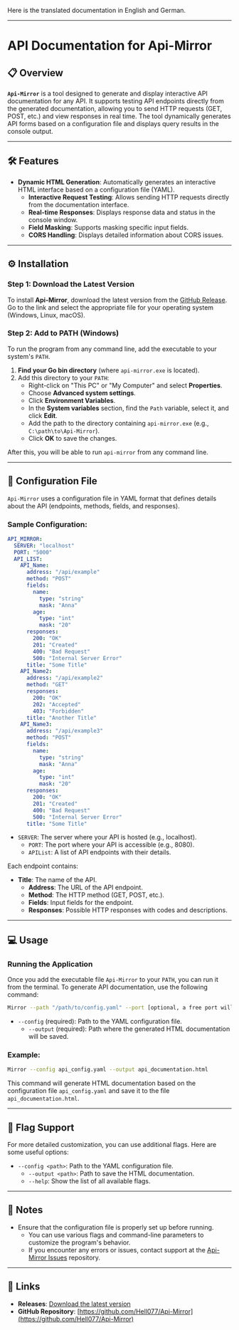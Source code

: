 Here is the translated documentation in English and German.

---

# API Documentation for Api-Mirror

## 📋 Overview

**`Api-Mirror`** is a tool designed to generate and display interactive API documentation for any API. It supports testing API endpoints directly from the generated documentation, allowing you to send HTTP requests (GET, POST, etc.) and view responses in real time. The tool dynamically generates API forms based on a configuration file and displays query results in the console output.

---

## 🛠️ Features

- **Dynamic HTML Generation**: Automatically generates an interactive HTML interface based on a configuration file (YAML).
    - **Interactive Request Testing**: Allows sending HTTP requests directly from the documentation interface.
    - **Real-time Responses**: Displays response data and status in the console window.
    - **Field Masking**: Supports masking specific input fields.
    - **CORS Handling**: Displays detailed information about CORS issues.

---

## ⚙️ Installation

### Step 1: Download the Latest Version

To install **Api-Mirror**, download the latest version from the [GitHub Release](https://github.com/Hell077/Api-Mirror/releases). Go to the link and select the appropriate file for your operating system (Windows, Linux, macOS).

### Step 2: Add to PATH (Windows)

To run the program from any command line, add the executable to your system's `PATH`.

1. **Find your Go bin directory** (where `api-mirror.exe` is located).
2. Add this directory to your `PATH`:
    - Right-click on "This PC" or "My Computer" and select **Properties**.
    - Choose **Advanced system settings**.
    - Click **Environment Variables**.
    - In the **System variables** section, find the `Path` variable, select it, and click **Edit**.
    - Add the path to the directory containing `api-mirror.exe` (e.g., `C:\path\to\Api-Mirror`).
    - Click **OK** to save the changes.

After this, you will be able to run `api-mirror` from any command line.

---

## 📝 Configuration File

`Api-Mirror` uses a configuration file in YAML format that defines details about the API (endpoints, methods, fields, and responses).

### Sample Configuration:

```yaml
API_MIRROR:
  SERVER: "localhost"
  PORT: "5000"
  API_LIST:
    API_Name:
      address: "/api/example"
      method: "POST"
      fields:
        name:
          type: "string"
          mask: "Anna"
        age:
          type: "int"
          mask: "20"
      responses:
        200: "OK"
        201: "Created"
        400: "Bad Request"
        500: "Internal Server Error"
      title: "Some Title"
    API_Name2:
      address: "/api/example2"
      method: "GET"
      responses:
        200: "OK"
        202: "Accepted"
        403: "Forbidden"
      title: "Another Title"
    API_Name3:
      address: "/api/example3"
      method: "POST"
      fields:
        name:
          type: "string"
          mask: "Anna"
        age:
          type: "int"
          mask: "20"
      responses:
        200: "OK"
        201: "Created"
        400: "Bad Request"
        500: "Internal Server Error"
      title: "Some Title"
```

- `SERVER`: The server where your API is hosted (e.g., localhost).
    - `PORT`: The port where your API is accessible (e.g., 8080).
    - `APIList`: A list of API endpoints with their details.

Each endpoint contains:
- **Title**: The name of the API.
    - **Address**: The URL of the API endpoint.
    - **Method**: The HTTP method (GET, POST, etc.).
    - **Fields**: Input fields for the endpoint.
    - **Responses**: Possible HTTP responses with codes and descriptions.

---

## 💻 Usage

### Running the Application

Once you add the executable file `Api-Mirror` to your `PATH`, you can run it from the terminal. To generate API documentation, use the following command:

```bash
Mirror --path "/path/to/config.yaml" --port [optional, a free port will be chosen]
```

- `--config` (required): Path to the YAML configuration file.
    - `--output` (required): Path where the generated HTML documentation will be saved.

### Example:

```bash
Mirror --config api_config.yaml --output api_documentation.html
```

This command will generate HTML documentation based on the configuration file `api_config.yaml` and save it to the file `api_documentation.html`.

---

## 🔧 Flag Support

For more detailed customization, you can use additional flags. Here are some useful options:

- `--config <path>`: Path to the YAML configuration file.
    - `--output <path>`: Path to save the HTML documentation.
    - `--help`: Show the list of all available flags.

---

## 📌 Notes

- Ensure that the configuration file is properly set up before running.
    - You can use various flags and command-line parameters to customize the program's behavior.
    - If you encounter any errors or issues, contact support at the [Api-Mirror Issues](https://github.com/Hell077/Api-Mirror/issues) repository.

---

## 🔗 Links

- **Releases**: [Download the latest version](https://github.com/Hell077/Api-Mirror/releases)
- **GitHub Repository**: [https://github.com/Hell077/Api-Mirror](https://github.com/Hell077/Api-Mirror)


